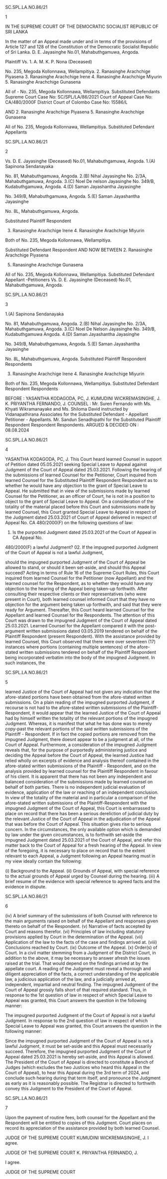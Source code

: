 SC.SPL.LA.NO.86/21

1

IN THE SUPREME COURT OF THE DEMOCRATIC SOCIALIST REPUBLIC OF SRI LANKA

In the matter of an Appeal made under and in terms of the provisions of Article 127 and 128 of the Constitution of the Democratic Socialist Republic of Sri Lanka. D. E. Jayasinghe No.01, Mahabuthgamuwa, Angoda.

Plaintiff Vs. 1. A. M. K. P. Nona (Deceased)

No. 235, Megoda Kollonnawa, Wellampitiya. 2. Ranasinghe Arachchige Piyasena 3. Ranasinghe Arachchige Irene 4. Ranasinghe Arachchige Miyurin 5. Ranasinghe Arachchige Gunasena

All of - No. 235, Megoda Kollonnawa, Wellampitiya. Substituted Defendants Supreme Court Case No: SC/SPL/LA/86/2021 Court of Appeal Case No: CA/480/2000F District Court of Colombo Case No: 15586/L

AND 2. Ranasinghe Arachchige Piyasena 5. Ranasinghe Arachchige Gunasena

All of No. 235, Megoda Kollonnawa, Wellampitiya. Substituted Defendant Appellants

SC.SPL.LA.NO.86/21

2

Vs. D. E. Jayasinghe (Deceased) No.01, Mahabuthgamuwa, Angoda. 1.(A) Sapinona Sendanayaka

No. 81, Mahabuthgamuwa, Angoda. 2.(B) Nihal Jayasinghe No. 2/3A, Mahabuthgamuwa, Angoda. 3.(C) Noel De nelson Jayasinghe No. 349/B, Kudabuthgamuwa, Angoda. 4.(D) Saman Jayashantha Jayasinghe

No. 349/B, Mahabuthgamuwa, Angoda. 5.(E) Saman Jayashantha Jayasinghe

No. 8L, Mahabuthgamuwa, Angoda.

Substituted Plaintiff Respondent

3. Ranasinghe Arachchige Irene 4. Ranasinghe Arachchige Miyurin

Both of No. 235, Megoda Kollonnawa, Wellampitiya.

Substituted Defendant Respondent AND NOW BETWEEN 2. Ranasinghe Arachchige Piyasena

5. Ranasinghe Arachchige Gunasena

All of No. 235, Megoda Kollonnawa, Wellampitiya. Substituted Defendant Appellant -Petitioners Vs. D. E. Jayasinghe (Deceased) No.01, Mahabuthgamuwa, Angoda.

SC.SPL.LA.NO.86/21

3

1.(A) Sapinona Sendanayaka

No. 81, Mahabuthgamuwa, Angoda. 2.(B) Nihal Jayasinghe No. 2/3A, Mahabuthgamuwa, Angoda. 3.(C) Noel De Nelson Jayasinghe No. 349/B, Kudabuthgamuwa Angoda. 4.(D) Saman Jayashantha Jayasinghe

No. 349/B, Mahabuthgamuwa, Angoda. 5.(E) Saman Jayashantha Jayasinghe

No. 8L, Mahabuthgamuwa, Angoda. Substituted Plaintiff Respondent Respondents

3. Ranasinghe Arachchige Irene 4. Ranasinghe Arachchige Miyurin

Both of No. 235, Megoda Kollonnawa, Wellampitiya. Substituted Defendant Respondent Respondents

BEFORE : YASANTHA KODAGODA, PC, J. KUMUDINI WICKREMASINGHE, J. K. PRIYANTHA FERNANDO, J. COUNSEL : Mr. Suren Fernando with Ms. Khyati Wikramanayake and Ms. Shiloma David instructed by Vidanapathirana Associates for the Substituted Defendant - Appellant Petitioner - Appellants. Mr. Sandun Senadhipathi for the Substituted Plaintiff Respondent Respondent Respondents. ARGUED & DECIDED ON : 08.08.2024

SC.SPL.LA.NO.86/21

4

YASANTHA KODAGODA, PC, J. This Court heard learned Counsel in support of Petition dated 05.05.2021 seeking Special Leave to Appeal against Judgment of the Court of Appeal dated 25.03.2021. Following the hearing of the submissions of learned Counsel for the Petitioner, Court inquired from learned Counsel for the Substituted Plaintiff Respondent Respondent as to whether he would have any objection to the grant of Special Leave to Appeal. He submitted that in view of the submissions made by learned Counsel for the Petitioner, as an officer of Court, he is not in a position to object to the grant of Special Leave to Appeal. On a consideration of the totality of the material placed before this Court and submissions made by learned Counsel, this Court granted Special Leave to Appeal in respect of the Judgment dated 25.03.2021 of Court of Appeal delivered in respect of Appeal No. CA 480/2000(F) on the following questions of law:

01. Is the purported Judgment dated 25.03.2021 of the Court of Appeal in CA Appeal No.

480/2000(F) a lawful Judgment? 02. If the impugned purported Judgment of the Court of Appeal is not a lawful Judgment,

should the impugned purported Judgment of the Court of Appeal be allowed to stand, or should it been set-aside, and should this Appeal succeed? Acting in terms of Rule 16 of the Supreme Court Rules, this Court inquired from learned Counsel for the Petitioner (now Appellant) and the learned counsel for the Respondent, as to whether they would have any objection to the hearing of the Appeal being taken-up forthwith. After consulting their respective clients or their representatives (who were present in Court), both learned counsel informed Court that they have no objection for the argument being taken up forthwith, and said that they were ready for Argument. Thereafter, this Court heard learned Counsel for the Appellant and learned Counsel for the Respondents. The attention of this Court was drawn to the impugned Judgment of the Court of Appeal dated 25.03.2021. Learned Counsel for the Appellant compared it with the post-argument written submissions dated 03.05.2019 tendered on behalf of the Plaintiff Respondent (present Respondent). With the assistance provided by learned Counsel, this Court observed that there were over seventeen (17) instances where portions (containing multiple sentences) of the afore-stated written submissions tendered on behalf of the Plaintiff Respondent being incorporated verbatim into the body of the impugned Judgment. In such instances, the

SC.SPL.LA.NO.86/21

5

learned Justice of the Court of Appeal had not given any indication that the afore-stated portions have been obtained from the afore-stated written submissions. On a plain reading of the impugned purported Judgment, if recourse is not had to the afore-stated written submissions of the Plaintiff-Respondent, it would appear that the learned Justice of the Court of Appeal had by himself written the totality of the relevant portions of the impugned Judgment. Whereas, it is manifest that what he has done was to merely copy-past the relevant portions of the said written submissions of the Plaintiff - Respondent. If in fact the copied portions are removed from the impugned Judgment, there doesnt appear to be a judgment at all, of the Court of Appeal. Furthermore, a consideration of the impugned Judgment reveals that, for the purpose of purportedly administering justice and deciding the Appeal before the Court of Appeal, the learned Justice had relied wholly on excerpts of evidence and analysis thereof contained in the afore-stated written submissions of the Plaintiff - Respondent, and on the analysis provided by learned counsel for the Plaintiff Respondent in favour of his client. It is apparent that there has not been any independent and balanced consideration of the submissions made by learned counsel on behalf of both parties. There is no independent judicial evaluation of evidence, application of the law or reaching of an independent conclusion. In view of the totality of the material and in particular a comparison of the afore-stated written submissions of the Plaintiff-Respondent with the impugned Judgment of the Court of Appeal, this Court is embarrassed to place on record that there has been a serious dereliction of judicial duty by the relevant Justice of the Court of Appeal in the adjudication of the Appeal that was before the Court of Appeal. This situation gives rise to serious concern. In the circumstances, the only available option which is demanded by law under the given circumstances, is to forthwith set-aside the impugned Judgment dated 25.03.2021 of the Court of Appeal, and refer this matter back to the Court of Appeal for a fresh hearing of the Appeal. In view of the foregoing, it is necessary to place on record that to the extent relevant to each Appeal, a Judgment following an Appeal hearing must in my view ideally contain the following:

(i) Background to the Appeal. (ii) Grounds of Appeal, with special reference to the actual grounds of Appeal urged by Counsel during the hearing. (iii) A brief resume of the evidence with special reference to agreed facts and the evidence in dispute.

SC.SPL.LA.NO.86/21

6

(iv) A brief summary of the submissions of both Counsel with reference to the main arguments raised on behalf of the Appellant and responses given thereto on behalf of the Respondent. (v) Narrative of facts accepted by Court and reasons therefor. (vi) Principles of law including statutory provisions applied by Court in the determination of the Appeal. (vii) Application of the law to the facts of the case and findings arrived at. (viii) Conclusions reached by Court. (ix) Outcome of the Appeal. (x) Order(s) of Court. In a civil matter stemming from a Judgment of the District Court, in addition to the above, it may be necessary to answer afresh the issues raised at the trial. That would depend on the findings arrived at by the appellate court. A reading of the Judgment must reveal a thorough and diligent appreciation of the facts, a correct understanding of the applicable law, a judicious application of the law, and a judicially arrived at, independent, impartial and neutral finding. The impugned Judgment of the Court of Appeal grossly falls short of that required standard. Thus, in response to the 1st question of law in respect of which Special Leave to Appeal was granted, this Court answers the question in the following manner:

The impugned purported Judgment of the Court of Appeal is not a lawful Judgment. In response to the 2nd question of law in respect of which Special Leave to Appeal was granted, this Court answers the question in the following manner:

Since the impugned purported Judgment of the Court of Appeal is not a lawful Judgment, it must be set-aside and this Appeal must necessarily succeed. Therefore, the impugned purported Judgment of the Court of Appeal dated 25.03.2021 is hereby set-aside, and this Appeal is allowed. The President of the Court of Appeal is directed to constitute a Bench of Judges (which excludes the two Justices who heard this Appeal in the Court of Appeal), to hear this Appeal during the 3rd term of 2024, and conclude such hearing during that term itself, and pronounce the Judgment as early as it is reasonably possible. The Registrar is directed to forthwith convey this Judgment to the President of the Court of Appeal.

SC.SPL.LA.NO.86/21

7

Upon the payment of routine fees, both counsel for the Appellant and the Respondent will be entitled to copies of this Judgment. Court places on record its appreciation of the assistance provided by both learned Counsel.

JUDGE OF THE SUPREME COURT KUMUDINI WICKREMASINGHE, J. I agree.

JUDGE OF THE SUPREME COURT K. PRIYANTHA FERNANDO, J.

I agree.

JUDGE OF THE SUPREME COURT